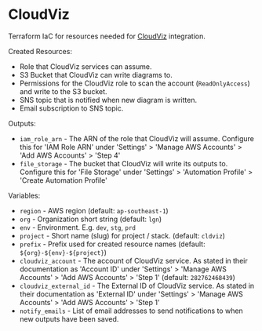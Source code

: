 # CloudViz

Terraform IaC for resources needed for [CloudViz](https://app.cloudviz.io) integration.

Created Resources:

- Role that CloudViz services can assume.
- S3 Bucket that CloudViz can write diagrams to.
- Permissions for the CloudViz role to scan the account (`ReadOnlyAccess`) and write to the S3 bucket.
- SNS topic that is notified when new diagram is written.
- Email subscription to SNS topic.

Outputs:

- `iam_role_arn` - The ARN of the role that CloudViz will assume. Configure this for 'IAM Role ARN' under 'Settings' > 'Manage AWS Accounts' > 'Add AWS Accounts' > 'Step 4'
- `file_storage` - The bucket that CloudViz will write its outputs to. Configure this for 'File Storage' under 'Settings' > 'Automation Profile' > 'Create Automation Profile'

Variables:

- `region` - AWS region (default: `ap-southeast-1`)
- `org` - Organization short string (default: `lgn`)
- `env` - Environment. E.g. `dev`, `stg`, `prd`
- `project` - Short name (slug) for project / stack. (default: `cldviz`)
- `prefix` - Prefix used for created resource names (default: `${org}-${env}-${project}`)
- `cloudviz_account` - The account of CloudViz service. As stated in their documentation as 'Account ID' under 'Settings' > 'Manage AWS Accounts' > 'Add AWS Accounts' > 'Step 1' (default: `282762468439`)
- `cloudviz_external_id` - The External ID of CloudViz service. As stated in their documentation as 'External ID' under 'Settings' > 'Manage AWS Accounts' > 'Add AWS Accounts' > 'Step 1'
- `notify_emails` - List of email addresses to send notifications to when new outputs have been saved.
